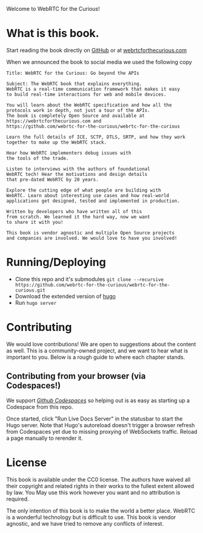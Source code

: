 Welcome to WebRTC for the Curious!

# What is this book.

Start reading the book directly on [GitHub](content/_index.md) or at [webrtcforthecurious.com](https://webrtcforthecurious.com)

When we announced the book to social media we used the following copy

```
Title: WebRTC for the Curious: Go beyond the APIs

Subject: The WebRTC book that explains everything.
WebRTC is a real-time communication framework that makes it easy
to build real-time interactions for web and mobile devices.

You will learn about the WebRTC specification and how all the
protocols work in depth, not just a tour of the APIs.
The book is completely Open Source and available at
https://webrtcforthecurious.com and
https://github.com/webrtc-for-the-curious/webrtc-for-the-curious

Learn the full details of ICE, SCTP, DTLS, SRTP, and how they work
together to make up the WebRTC stack.

Hear how WebRTC implementers debug issues with
the tools of the trade.

Listen to interviews with the authors of foundational
WebRTC tech! Hear the motivations and design details
that pre-dated WebRTC by 20 years.

Explore the cutting edge of what people are building with
WebRTC. Learn about interesting use cases and how real-world
applications get designed, tested and implemented in production.

Written by developers who have written all of this
from scratch. We learned it the hard way, now we want
to share it with you!

This book is vendor agnostic and multiple Open Source projects
and companies are involved. We would love to have you involved!
```

# Running/Deploying

* Clone this repo and it's submodules `git clone --recursive https://github.com/webrtc-for-the-curious/webrtc-for-the-curious.git`
* Download the extended version of [hugo](https://github.com/gohugoio/hugo)
* Run `hugo server`

# Contributing

We would love contributions! We are open to suggestions about the content as well. This is a community-owned project, and we want to hear what is important to you. Below is a rough guide to where each chapter stands.

## Contributing from your browser (via Codespaces!)

We support [*Github Codespaces*](https://github.com/features/codespaces) so helping out is as easy as starting up a Codespace from this repo.

Once started, click "Run Live Docs Server" in the statusbar to start the Hugo server. Note that Hugo's autoreload doesn't trigger a browser refresh from Codespaces yet due to missing proxying of WebSockets traffic. Reload a page manually to rerender it.

# License

This book is available under the CC0 license. The authors have waived all their copyright and related rights in their works to the fullest extent allowed by law. You May use this work however you want and no attribution is required.

The only intention of this book is to make the world a better place. WebRTC is a wonderful technology but is difficult to use. This book is vendor agnostic, and we have tried to remove any conflicts of interest.
